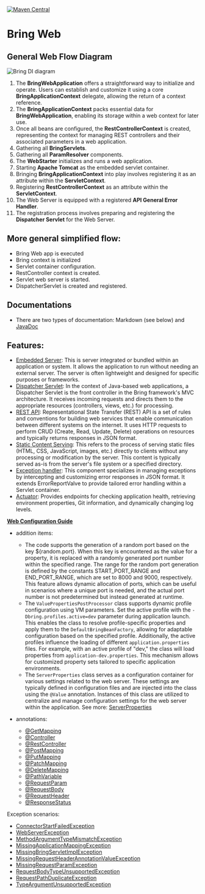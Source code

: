 [![Maven Central](https://img.shields.io/maven-central/v/io.github.blyznytsiaorg.bring.web/web.svg?label=Maven%20Central)](https://central.sonatype.com/artifact/io.github.blyznytsiaorg.bring.web/web)

# Bring Web

## General Web Flow Diagram

![Bring DI diagram](https://github.com/BlyznytsiaOrg/bring/assets/114337016/06604708-d660-4e2c-ba08-ef8b215bbcb3)

1. The **BringWebApplication** offers a straightforward way to initialize and operate. Users can
   establish and customize it using a core **BringApplicationContext** delegate, allowing the return
   of a context reference.
2. The **BringApplicationContext** packs essential data for **BringWebApplication**, enabling its
   storage within a web context for later use.
3. Once all beans are configured, the **RestControllerContext** is created, representing the context
   for managing REST controllers and their associated parameters in a web application.
4. Gathering all **BringServlets**.
5. Gathering all **ParamResolver** components.
6. The **WebStarter** initializes and runs a web application.
7. Starting **Apache Tomcat** as the embedded servlet container.
8. Bringing **BringApplicationContext** into play involves registering it as an attribute within the
   **ServletContext**.
9. Registering **RestControllerContext** as an attribute within the **ServletContext**.
10. The Web Server is equipped with a registered **API General Error Handler**.
11. The registration process involves preparing and registering the **Dispatcher Servlet** for the
    Web Server.

## More general simplified flow:

- Bring Web app is executed
- Bring context is initialized
- Servlet container configuration.
- RestController context is created.
- Servlet web server is started.
- DispatcherServlet is created and registered.

## Documentations

- There are two types of documentation: Markdown (see below) and [JavaDoc](https://blyznytsiaOrg.github.io/bring-web-javadoc/)

## Features:

- [Embedded Server](web/server/TomcatWebServer.md): This is server integrated or bundled within an application or system. It allows the application to run without needing an external server. The server is often lightweight and designed for specific purposes or frameworks.
- [Dispatcher Servlet](web/servlet/DispatcherServlet.md): In the context of Java-based web applications, a Dispatcher Servlet is the front controller in the Bring framework's MVC architecture. It receives incoming requests and directs them to the appropriate resources (controllers, views, etc.) for processing.
- [REST API](web/servlet/RestApi.md): Representational State Transfer (REST) API is a set of rules and conventions for building web services that enable communication between different systems on the internet. It uses HTTP requests to perform CRUD (Create, Read, Update, Delete) operations on resources and typically returns responses in JSON format.
- [Static Content Serving](web/servlet/StaticResourceController.md): This refers to the process of serving static files (HTML, CSS, JavaScript, images, etc.) directly to clients without any processing or modification by the server. This content is typically served as-is from the server's file system or a specified directory.
- [Exception handler](web/servlet/JsonExceptionHandler.md): This component specializes in managing exceptions by intercepting and customizing error responses in JSON format. It extends ErrorReportValve to provide tailored error handling within a Servlet container.
- [Actuator](web/servlet/Actuator.md): Provides endpoints for checking application health, retrieving environment properties, Git information, and dynamically changing log levels.

[**Web Configuration Guide**](web/server/ConfigGuide.md)

- addition items:
  - The code supports the generation of a random port based on the key ${random.port}. When this key is encountered as the value for a property, it is replaced with a randomly generated port number within the specified range. The range for the random port generation is defined by the constants START_PORT_RANGE and END_PORT_RANGE, which are set to 8000 and 9000, respectively. This feature allows dynamic allocation of ports, which can be useful in scenarios where a unique port is needed, and the actual port number is not predetermined but instead generated at runtime.
  - The `ValuePropertiesPostProcessor` class supports dynamic profile configuration using VM parameters. Set the active profile with the `-Dbring.profiles.active=dev` parameter during application launch. This enables the class to resolve profile-specific properties and apply them to the `DefaultBringBeanFactory`, allowing for adaptable configuration based on the specified profile. Additionally, the active profiles influence the loading of different `application.properties` files. For example, with an active profile of "dev," the class will load properties from `application-dev.properties`. This mechanism allows for customized property sets tailored to specific application environments.
  - The `ServerProperties` class serves as a configuration container for various settings related to the web server. These settings are typically defined in configuration files and are injected into the class using the `@Value` annotation. Instances of this class are utilized to centralize and manage configuration settings for the web server within the application. See more: [ServerProperties](web/servlet/ServerProperties.md)


- annotations:
    - [@GetMapping](web/servlet/annotation/GetMapping.md)
    - [@Controller](web/servlet/annotation/Controller.md)
    - [@RestController](web/servlet/annotation/RestController.md)
    - [@PostMapping](web/servlet/annotation/PostMapping.md)
    - [@PutMapping](web/servlet/annotation/PutMapping.md)
    - [@PatchMapping](web/servlet/annotation/PatchMapping.md)
    - [@DeleteMapping](web/servlet/annotation/DeleteMapping.md)
    - [@PathVariable](web/servlet/annotation/PathVariable.md)
    - [@RequestParam](web/servlet/annotation/RequestParam.md)
    - [@RequestBody](web/servlet/annotation/RequestBody.md)
    - [@RequestHeader](web/servlet/annotation/RequestHeader.md)
    - [@ResponseStatus](web/servlet/annotation/ResponseStatus.md)

Exception scenarios:

- [ConnectorStartFailedException](web/server/exception/ConnectorStartFailedException.md)
- [WebServerException](web/server/exception/WebServerException.md)
- [MethodArgumentTypeMismatchException](web/servlet/exception/MethodArgumentTypeMismatchException.md)
- [MissingApplicationMappingException](web/servlet/exception/MissingApplicationMappingException.md)
- [MissingBringServletImplException](web/servlet/exception/MissingBringServletImplException.md)
- [MissingRequestHeaderAnnotationValueException](web/servlet/exception/MissingRequestHeaderAnnotationValueException.md)
- [MissingRequestParamException](web/servlet/exception/MissingRequestParamException.md)
- [RequestBodyTypeUnsupportedException](web/servlet/exception/RequestBodyTypeUnsupportedException.md)
- [RequestPathDuplicateException](web/servlet/exception/RequestPathDuplicateException.md)
- [TypeArgumentUnsupportedException](web/servlet/exception/TypeArgumentUnsupportedException.md)

